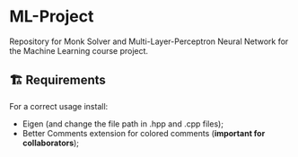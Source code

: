 # ML-Project
Repository for Monk Solver and Multi-Layer-Perceptron Neural Network for the Machine Learning course project.

## 🏗️ Requirements
For a correct usage install: 
- Eigen (and change the file path in .hpp and .cpp files);
- Better Comments extension for colored comments (**important for collaborators**); 

